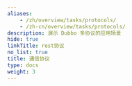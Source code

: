 ```yaml
---
aliases:
    - /zh/overview/tasks/protocols/
    - /zh-cn/overview/tasks/protocols/
description: 演示 Dubbo 多协议的应用场景
hide: true
linkTitle: rest协议
no_list: true
title: 通信协议
type: docs
weight: 3
---
```



